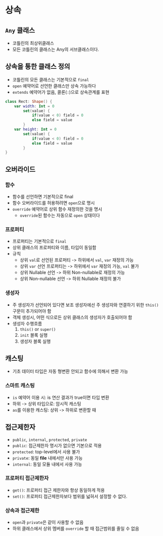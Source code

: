 # 상속

## `Any` 클래스

* 코틀린의 최상위클래스
* 모든 코틀린의 클래스는 Any의 서브클래스이다.

## 상속을 통한 클래스 정의

* 코틀린의 모든 클래스는 기본적으로 `final`
* `open` 예약어로 선언한 클래스만 상속 가능하다
* `extends` 예약어가 없음, 콜론(`:`)으로 상속관계를 표현

```kotlin
class Rect: Shape() {
    var width: Int = 0
        set(value) {
            if(value < 0) field = 0
            else field = value
        }
    var height: Int = 0
        set(value) {
            if(value < 0) field = 0
            else field = value
        }
}
```

## 오버라이드

### 함수

* 함수를 선언하면 기본적으로 final
* 함수 오버라이드를 허용하려면 `open`으로 명시
* `override` 예약어로 상위 함수 재정의한 것을 명시
  * `override`된 함수는 자동으로 `open` 상태이다

### 프로퍼티

* 프로퍼티는 기본적으로 `final`
* 상위 클래스의 프로퍼티와 이름, 타입이 동일함
* 규칙
  * 상위 `val`로 선언된 프로퍼티 -> 하위에서 `val`, `var` 재정의 가능
  * 상위 `var` 선언 프로퍼티는 -> 하위에서 `var` 재정의 가능, `val` 불가
  * 상위 Nullable 선언 -> 하위 Non-nullable로 재정의 가능
  * 상위 Non-nullable 선언 -> 하위 Nullable 재정의 불가

### 생성자

* 주 생성자가 선언되어 있다면 보조 생성자에선 주 생성자와 연결하기 위한 `this()` 구문이 추가되어야 함
* 객체 생성시, 어떤 식으로든 상위 클래스의 생성자가 호출되어야 함
* 생성자 수행흐름
  1. `this()` or `super()`
  1. `init` 블록 실행
  1. 생성자 블록 실행

## 캐스팅

* 기초 데이터 타입은 자동 형변환 안되고 함수에 의해서 변환 가능

### 스마트 캐스팅

* `is` 예약어 이용 시: is 연산 결과가 true이면 타입 변환
* 하위 -> 상위 타입으로: 암시적 캐스팅
* `as`를 이용한 캐스팅: 상위 -> 하위로 변환할 때

## 접근제한자

* `public`, `internal`, `protected`, `private`
* `public`: 접근제한자 명시가 없으면 기본으로 적용
* `protected`: top-level에서 사용 불가
* `private`: 동일 **file** 내에서만 사용 가능
* `internal`: 동일 모듈 내에서 사용 가능

### 프로퍼티 접근제한자

* `get()`: 프로퍼티 접근 제한자와 항상 동일하게 적용
* `set()`: 프로퍼티 접근제한자보다 범위를 넓혀서 설정할 수 없다.


### 상속과 접근제한

* `open`과 `private`은 같이 사용할 수 없음
* 하위 클래스에서 상위 멤버를 `override` 할 때 접근범위를 줄일 수 없음
